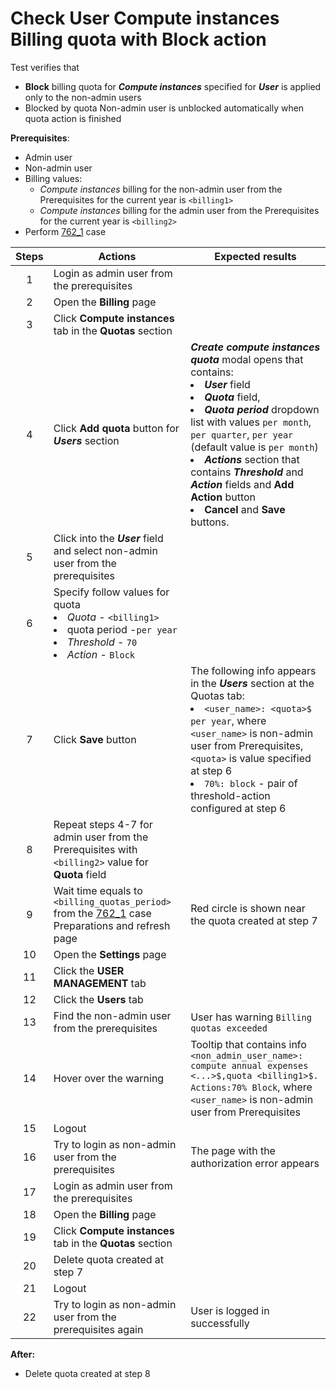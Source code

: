 # Check User Compute instances Billing quota with Block action

Test verifies that
- **Block** billing quota for ***Compute instances*** specified for ***User*** is applied only to the non-admin users
- Blocked by quota Non-admin user is unblocked automatically when quota action is finished

**Prerequisites**:
- Admin user
- Non-admin user
- Billing values:
    - *Compute instances* billing for the non-admin user from the Prerequisites for the current year is `<billing1>`
    - *Compute instances* billing for the admin user from the Prerequisites for the current year is `<billing2>`
- Perform [762_1](762_1.md) case

| Steps | Actions | Expected results |
| :---: | --- | --- |
| 1 | Login as admin user from the prerequisites | |
| 2 | Open the **Billing** page | |
| 3 | Click **Compute instances** tab in the **Quotas** section |  |
| 4 | Click **Add quota** button for ***Users*** section | ***Create compute instances quota*** modal opens that contains: <li> ***User*** field <li> ***Quota*** field, <li> ***Quota period*** dropdown list with values `per month`, `per quarter`, `per year` (default value is `per month`) <li> ***Actions*** section that contains ***Threshold*** and ***Action*** fields and **Add Action** button <li> **Cancel** and **Save** buttons. |
| 5 | Click into the ***User*** field and select non-admin user from the prerequisites | |
| 6 | Specify follow values for quota <li> *Quota* - `<billing1>` <li> quota period -`per year` <li> *Threshold* - `70` <li> *Action* - `Block` |  |
| 7 | Click **Save** button | The following info appears in the ***Users*** section at the Quotas tab: <li> `<user_name>: <quota>$ per year`, where `<user_name>` is non-admin user from Prerequisites, `<quota>` is value specified at step 6 <li> `70%: block` - pair of threshold-action configured at step 6 |
| 8 | Repeat steps 4-7 for admin user from the Prerequisites with `<billing2>` value for **Quota** field |
| 9 | Wait time equals to `<billing_quotas_period>` from the [762_1](762_1.md) case Preparations and refresh page | Red circle is shown near the quota created at step 7|
| 10 | Open the **Settings** page | |
| 11 | Click the **USER MANAGEMENT** tab | |
| 12 | Click the **Users** tab | |
| 13 | Find the non-admin user from the prerequisites | User has warning `Billing quotas exceeded` |
| 14 | Hover over the warning | Tooltip that contains info <br> `<non_admin_user_name>: compute annual expenses <...>$,quota <billing1>$. Actions:70% Block`, where `<user_name>` is non-admin user from Prerequisites |
| 15 | Logout | |
| 16 | Try to login as non-admin user from the prerequisites | The page with the authorization error appears |
| 17 | Login as admin user from the prerequisites | |
| 18 | Open the **Billing** page | |
| 19 | Click **Compute instances** tab in the **Quotas** section |  |
| 20 | Delete quota created at step 7 | |
| 21 | Logout | | 
| 22 | Try to login as non-admin user from the prerequisites again | User is logged in successfully |

**After:**
- Delete quota created at step 8
